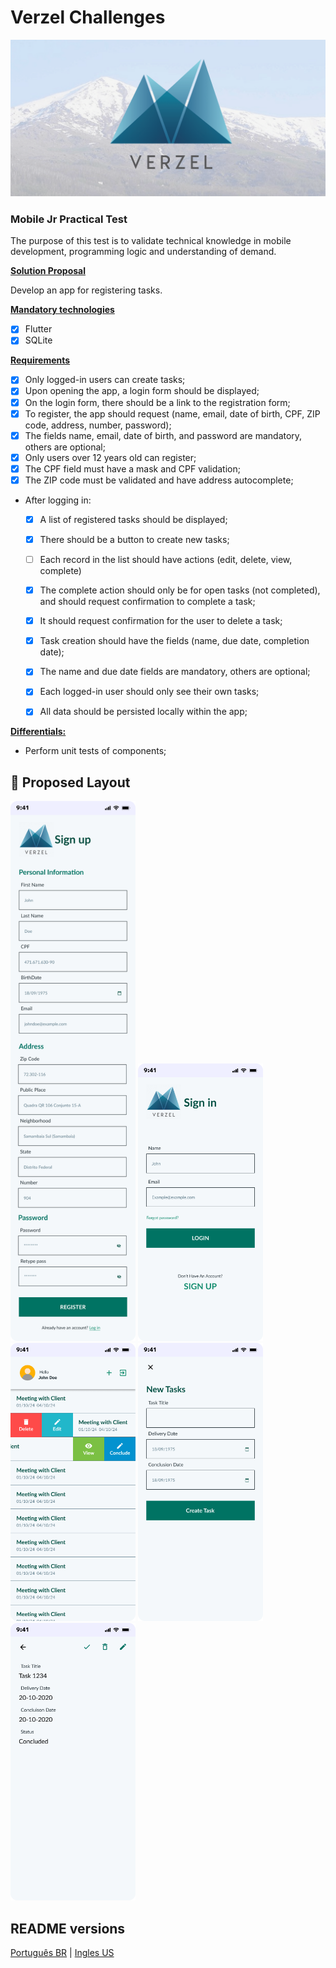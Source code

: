 # Verzel Challenges
![image](assets/readme/banner_verzel.png)

### Mobile Jr Practical Test

The purpose of this test is to validate technical knowledge in mobile development, programming logic and understanding of demand.

<u>**Solution Proposal**</u>

Develop an app for registering tasks.

<u>**Mandatory technologies**</u>
- [x] Flutter
- [x] SQLite

<u>**Requirements**</u>
- [x] Only logged-in users can create tasks;
- [x] Upon opening the app, a login form should be displayed;
- [x] On the login form, there should be a link to the registration form;
- [x] To register, the app should request (name, email, date of birth, CPF, ZIP code, address, number, password);
- [x] The fields name, email, date of birth, and password are mandatory, others are optional;
- [x] Only users over 12 years old can register;
- [x] The CPF field must have a mask and CPF validation;
- [x] The ZIP code must be validated and have address autocomplete;
- After logging in:
  - [x] A list of registered tasks should be displayed;
  - [x] There should be a button to create new tasks;
  - [ ] Each record in the list should have actions (edit, delete, view, complete)
  - [x] The complete action should only be for open tasks (not completed), and should request confirmation to complete a task;
  - [x] It should request confirmation for the user to delete a task;
  - [x] Task creation should have the fields (name, due date, completion date);
  - [x] The name and due date fields are mandatory, others are optional;
  - [x] Each logged-in user should only see their own tasks;
  - [x] All data should be persisted locally within the app;


<u>**Differentials:**</u>
- Perform unit tests of components;

## 🎨 Proposed Layout
<p align="left">
  <img src="assets/readme/sign_up.png" width="200px">
  <img src="assets/readme/sign_in.png" width="200px">
  <img src="assets/readme/task_list.png" width="200px">
  <img src="assets/readme/create_task.png" width="200px">
  <img src="assets/readme/view_task.png" width="200px">
  
</p>

## README versions
[Português BR](./README.md) | [Ingles US](./README-en.md)
